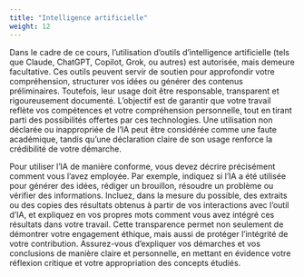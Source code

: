 ```yaml
---
title: "Intelligence artificielle"
weight: 12
---
```



Dans le cadre de ce cours, l’utilisation d’outils d’intelligence artificielle (tels que Claude, ChatGPT, Copilot, Grok, ou autres) est autorisée, mais demeure facultative. Ces outils peuvent servir de soutien pour approfondir votre compréhension, structurer vos idées ou générer des contenus préliminaires. Toutefois, leur usage doit être responsable, transparent et rigoureusement documenté. L’objectif est de garantir que votre travail reflète vos compétences et votre compréhension personnelle, tout en tirant parti des possibilités offertes par ces technologies. Une utilisation non déclarée ou inappropriée de l’IA peut être considérée comme une faute académique, tandis qu’une déclaration claire de son usage renforce la crédibilité de votre démarche.

Pour utiliser l’IA de manière conforme, vous devez décrire précisément comment vous l’avez employée. Par exemple, indiquez si l’IA a été utilisée pour générer des idées, rédiger un brouillon, résoudre un problème ou vérifier des informations. Incluez, dans la mesure du possible, des extraits ou des copies des résultats obtenus à partir de vos interactions avec l’outil d’IA, et expliquez en vos propres mots comment vous avez intégré ces résultats dans votre travail. Cette transparence permet non seulement de démontrer votre engagement éthique, mais aussi de protéger l’intégrité de votre contribution. Assurez-vous d’expliquer vos démarches et vos conclusions de manière claire et personnelle, en mettant en évidence votre réflexion critique et votre appropriation des concepts étudiés.